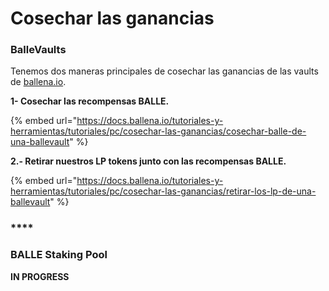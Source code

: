 # Cosechar las ganancias

### BalleVaults

Tenemos dos maneras principales de cosechar las ganancias de las vaults de [ballena.io](https://app.ballena.io/).

**1- Cosechar las recompensas BALLE.**

{% embed url="https://docs.ballena.io/tutoriales-y-herramientas/tutoriales/pc/cosechar-las-ganancias/cosechar-balle-de-una-ballevault" %}

**2.- Retirar nuestros LP tokens junto con las recompensas BALLE.**

{% embed url="https://docs.ballena.io/tutoriales-y-herramientas/tutoriales/pc/cosechar-las-ganancias/retirar-los-lp-de-una-ballevault" %}

### \*\*\*\*

### **BALLE Staking Pool**

**IN PROGRESS**



 



